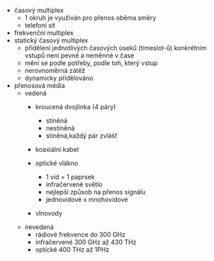 - časový multiplex 
    - 1 okruh je využíván pro přenos oběma směry
    - telefoní sít
- frekvenční multiplex
- statický časový multiplex
    - přidělení jednotlivých časových úseků (timeslot-ů) konkrétním vstupů není pevné a neměnné v čase
    - mění se podle potřeby, podle toh, který vstup
    - nerovnoměrná zátěž
    - dynamicky přidělováno
- přenosová média
    - vedená
        - kroucená dvojlinka (4 páry)
            - stíněná
            - nestíněná
            - stíněná,každý pár zvlášť
        - koaxiální kabel

        - optické vlákno
            - 1 vid = 1 paprsek
            - infračervené světlo
            - nejlepší způsob na přenos signálu
            - jednovidové x mnohovidové
        - vlnovody
    - nevedená
        - rádiové frekvence do 300 GHz
        - infračervené 300 GHz až 430 THz
        - optické 400 THz až 1PHz